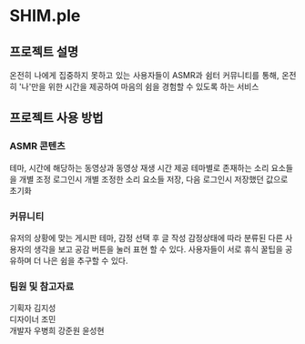 # SHIM.ple

## 프로젝트 설명
<p align="justify">
온전히 나에게 집중하지 못하고 있는 사용자들이 ASMR과 쉼터 커뮤니티를 통해, 온전히 '나'만을 위한 시간을 제공하여 마음의 쉼을 경험할 수 있도록 하는 서비스</p>

## 프로젝트 사용 방법

### ASMR 콘텐츠
테마, 시간에 해당하는 동영상과 동영상 재생 시간 제공
테마별로 존재하는 소리 요소들을 개별 조정
로그인시 개별 조정한 소리 요소들 저장, 다음 로그인시 저장했던 값으로 초기화
### 커뮤니티
유저의 상황에 맞는 게시판 테마, 감정 선택 후 글 작성
감정상태에 따라 분류된 다른 사용자의 생각을 보고 공감 버튼을 눌러 표현 할 수 있다.
사용자들이 서로 휴식 꿀팁을 공유하며 더 나은 쉼을 추구할 수 있다.
<br>

### 팀원 및 참고자료
기획자 김지성<br>
디자이너 조민<br>
개발자 우병희 강준원 윤성현<br>
